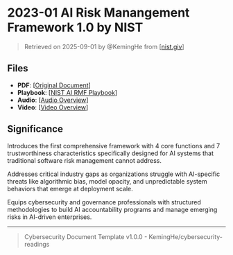 # 2023-01 AI Risk Manangement Framework 1.0 by NIST

> Retrieved on 2025-09-01 by @KemingHe from [[nist.giv](https://www.nist.gov/itl/ai-risk-management-framework)]

## Files

- **PDF**: [[Original Document](https://drive.google.com/file/d/1lUV1KARYRGR2tNr5xweaQ9e2O_qg9gsb/view?usp=sharing)]
- **Playbook**: [[NIST AI RMF Playbook](https://drive.google.com/file/d/1x1EN4u65g66bSVhfL2vneVmAPro51Dpu/view?usp=sharing)]
- **Audio**: [[Audio Overview](https://drive.google.com/file/d/1_GCAaBlaHDbBWQSw_bjUK-jpjLVtHAT7/view?usp=sharing)]
- **Video**: [[Video Overview](https://drive.google.com/file/d/16Va4z8zaUUCnSQBmSr5MDPx1I9Kxej4q/view?usp=sharing)]

## Significance

Introduces the first comprehensive framework with 4 core functions and 7 trustworthiness characteristics specifically designed for AI systems that traditional software risk management cannot address.

Addresses critical industry gaps as organizations struggle with AI-specific threats like algorithmic bias, model opacity, and unpredictable system behaviors that emerge at deployment scale.

Equips cybersecurity and governance professionals with structured methodologies to build AI accountability programs and manage emerging risks in AI-driven enterprises.

---

> Cybersecurity Document Template v1.0.0 - KemingHe/cybersecurity-readings
